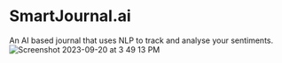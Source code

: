 # SmartJournal.ai
An AI based journal that uses NLP to track and analyse your sentiments. 
![Screenshot 2023-09-20 at 3 49 13 PM](https://github.com/Chirag-Bhardwaj/SmartJournal.ai/assets/64469853/52b2af8c-0593-45a1-9bca-143165ee6c61)
